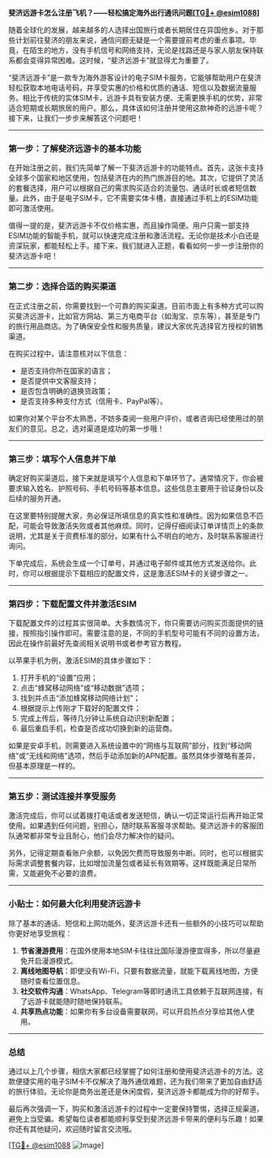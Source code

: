 **斐济远游卡怎么注册飞机？——轻松搞定海外出行通讯问题[[TG💪+ @esim1088](https://t.me/s/esim1088)]**

随着全球化的发展，越来越多的人选择出国旅行或者长期居住在异国他乡。对于那些计划前往斐济的朋友来说，通信问题无疑是一个需要提前考虑的重点事项。毕竟，在陌生的地方，没有手机信号和网络支持，无论是找路还是与家人朋友保持联系都会变得异常困难。这时候，“斐济远游卡”就显得尤为重要了。

“斐济远游卡”是一款专为海外游客设计的电子SIM卡服务，它能够帮助用户在斐济轻松获取本地电话号码，并享受实惠的价格和优质的通话、短信以及数据流量服务。相比于传统的实体SIM卡，远游卡具有安装方便、无需更换手机的优势，非常适合短期或长期旅居的用户。那么，具体该如何注册并使用这款神奇的远游卡呢？接下来，让我们一步步来解答这个问题吧！

---

### **第一步：了解斐济远游卡的基本功能**
在开始注册之前，我们先简单了解一下斐济远游卡的功能特点。首先，这张卡支持全球多个国家和地区使用，包括斐济在内的热门旅游目的地。其次，它提供了灵活的套餐选择，用户可以根据自己的需求购买适合的流量包、通话时长或者短信数量。此外，由于是电子SIM卡，它不需要实体卡槽，直接通过手机上的ESIM功能即可激活使用。

值得一提的是，斐济远游卡不仅价格实惠，而且操作简便。用户只需一部支持ESIM功能的智能手机，就可以快速完成注册和激活流程。无论你是技术小白还是资深玩家，都能轻松上手。接下来，我们就进入正题，看看如何一步一步注册你的斐济远游卡吧！

---

### **第二步：选择合适的购买渠道**
在正式注册之前，你需要找到一个可靠的购买渠道。目前市面上有多种方式可以购买斐济远游卡，比如官方网站、第三方电商平台（如淘宝、京东等），甚至是专门的旅行用品商店。为了确保安全性和服务质量，建议大家优先选择官方授权的销售渠道。

在购买过程中，请注意核对以下信息：
- 是否支持你所在国家的语言；
- 是否提供中文客服支持；
- 是否包含明确的退换货政策；
- 是否支持多种支付方式（信用卡、PayPal等）。

如果你对某个平台不太熟悉，不妨多查阅一些用户评价，或者咨询已经使用过的朋友们的意见。总之，选对渠道是成功的第一步哦！

---

### **第三步：填写个人信息并下单**
确定好购买渠道后，接下来就是填写个人信息和下单环节了。通常情况下，你会被要求输入姓名、护照号码、手机号码等基本信息。这些信息主要用于验证身份以及后续的服务开通。

在这里要特别提醒大家，务必保证所填信息的真实性和准确性。因为如果信息不匹配，可能会导致激活失败或者其他麻烦。同时，记得仔细阅读订单详情页上的条款说明，尤其是关于资费标准的部分。如果有什么不明白的地方，及时联系客服进行询问。

下单完成后，系统会生成一个订单号，并通过电子邮件或其他方式发送给你。此时，你可以根据提示下载相应的配置文件，这是激活ESIM卡的关键步骤之一。

---

### **第四步：下载配置文件并激活ESIM**
下载配置文件的过程其实很简单。大多数情况下，你只需要访问购买页面提供的链接，按照指引操作即可。需要注意的是，不同的手机型号可能有不同的设置方法，因此在操作前最好先查阅相关说明书或者参考官方教程。

以苹果手机为例，激活ESIM的具体步骤如下：
1. 打开手机的“设置”应用；
2. 点击“蜂窝移动网络”或“移动数据”选项；
3. 找到并点击“添加蜂窝移动网络计划”；
4. 根据提示上传刚才下载好的配置文件；
5. 完成上传后，等待几分钟让系统自动识别新配置；
6. 最后重启手机，检查是否成功切换到新的运营商。

如果是安卓手机，则需要进入系统设置中的“网络与互联网”部分，找到“移动网络”或“无线和网络”选项，然后手动添加新的APN配置。虽然具体步骤略有差异，但基本原理是一样的。

---

### **第五步：测试连接并享受服务**
激活完成后，你可以试着拨打电话或者发送短信，确认一切正常运行后再开始正常使用。如果遇到任何问题，别担心，随时联系客服寻求帮助。斐济远游卡的客服团队通常都非常专业且耐心，他们会尽力解决你的疑问。

另外，记得定期查看账户余额，以免因欠费而导致服务中断。同时，也可以根据实际需求调整套餐内容，比如增加流量包或者延长有效期等。这样既能满足日常所需，又能避免不必要的浪费。

---

### **小贴士：如何最大化利用斐济远游卡**
除了基本的通话、短信和上网功能外，斐济远游卡还有一些额外的小技巧可以帮助你更好地享受旅程：
1. **节省漫游费用**：在国外使用本地SIM卡往往比国际漫游便宜得多，所以尽量避免开启漫游模式。
2. **离线地图导航**：即使没有Wi-Fi，只要有数据流量，就能下载离线地图，方便随时查看位置信息。
3. **社交软件沟通**：WhatsApp、Telegram等即时通讯工具依赖于互联网连接，有了远游卡就能随时随地保持联系。
4. **共享热点功能**：如果你有多台设备需要联网，可以开启热点分享给其他人使用。

---

### **总结**
通过以上几个步骤，相信大家都已经掌握了如何注册和使用斐济远游卡的方法。这款便捷实用的电子SIM卡不仅解决了海外通信难题，还为我们带来了更加自由舒适的旅行体验。无论你是商务出差还是休闲度假，斐济远游卡都能成为你的好帮手。

最后再次强调一下，购买和激活远游卡的过程中一定要保持警惕，选择正规渠道，避免上当受骗。希望每位读者都能顺利享受到斐济远游卡带来的便利与乐趣！如果你还有其他疑问，欢迎随时留言交流哦。

[[TG💪+ @esim1088](https://t.me/s/esim1088) ![Image](https://i.postimg.cc/4NQfJmqS/Snipaste-2025-05-13-00-14-12.png)]